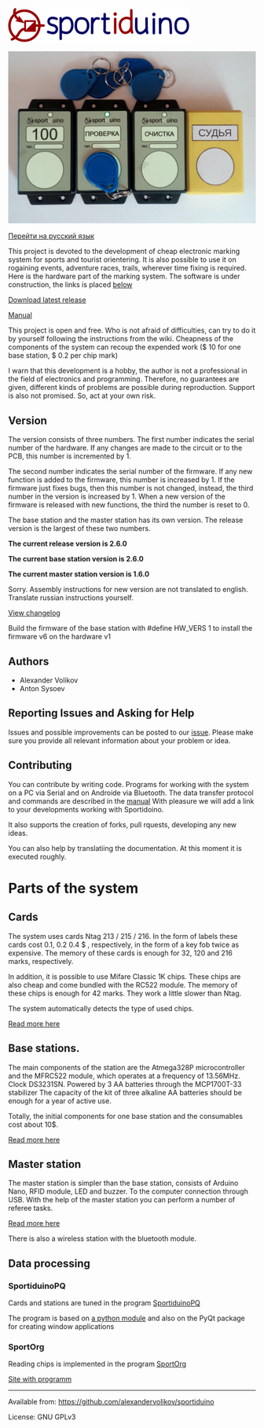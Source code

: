 ﻿![](/Images/logo.png?raw=true)

![](/Images/Sportiduino.JPG?raw=true)

[Перейти на русский язык](/README.ru.md)

This project is devoted to the development of cheap electronic marking system for sports and tourist orientering. It is also possible to use it on rogaining events, adventure races, trails, wherever time fixing is required. Here is the hardware part of the marking system. The software is under construction, the links is placed [below](https://github.com/alexandervolikov/sportiduino#data-processing)

[Download latest release](https://github.com/alexandervolikov/sportiduino/releases)

[Manual](/Doc/en.md)

This project is open and free. Who is not afraid of difficulties, can try to do it by yourself following the instructions from the wiki. Сheapness of the components of the system can recoup the expended work ($ 10 for one base station, $ 0.2 per chip mark)

I warn that this development is a hobby, the author is not a professional in the field of electronics and programming. Therefore, no guarantees are given, different kinds of problems are possible during reproduction. Support is also not promised. So, act at your own risk. 

## Version

The version consists of three numbers. The first number indicates the serial number of the hardware. If any changes are made to the circuit or to the PCB, this number is incremented by 1.

The second number indicates the serial number of the firmware. If any new function is added to the firmware, this number is increased by 1. If the firmware just fixes bugs, then this number is not changed, instead, the third number in the version is increased by 1. When a new version of the firmware is released with new functions, the third the number is reset to 0.

The base station and the master station has its own version. The release version is the largest of these two numbers.

**The current release version is 2.6.0**

**The current base station version is 2.6.0**

**The current master station version is 1.6.0**

Sorry. Assembly instructions for new version are not translated to english. Translate russian instructions yourself.

[View changelog](/CHANGELOG.md)

Build the firmware of the base station with #define HW_VERS 1 to install the firmware v6 on the hardware v1 

## Authors

- Alexander Volikov
- Anton Sysoev

## Reporting Issues and Asking for Help

Issues and possible improvements can be posted to our [issue](https://github.com/alexandervolikov/sportiduino/issues). Please make sure you provide all relevant information about your problem or idea.

## Contributing

You can contribute by writing code. Programs for working with the system on a PC via Serial and on Androide via Bluetooth. The data transfer protocol and commands are described in the [manual](/Doc/en/MasterStation.md)  With pleasure we will add a link to your developments working with Sportidoino.

It also supports the creation of forks, pull rquests, developing any new ideas.

You can also help by translatiing the documentation. At this moment it is executed roughly.

# Parts of the system

## Cards

The system uses cards Ntag 213 / 215 / 216. In the form of labels these cards cost 0.1, 0.2 0.4 $ , respectively, in the form of a key fob twice as expensive. The memory of these cards is enough for 32, 120 and 216 marks, respectively.

In addition, it is possible to use Mifare Classic 1K chips. These chips are also cheap and come bundled with the RC522 module. The memory of these chips is enough for 42 marks. They work a little slower than Ntag.

The system automatically detects the type of used chips.

[Read more here](/Doc/en/Card.md)

## Base stations.

The main components of the station are the Atmega328P microcontroller and the MFRC522 module, which operates at a frequency of 13.56MHz. Clock DS3231SN. Powered by 3 AA batteries through the MCP1700T-33 stabilizer
The capacity of the kit of three alkaline AA batteries should be enough for a year of active use.

Totally, the initial components for one base station and the consumables cost about 10$.

[Read more here](/Doc/en/BaseStation.md)

## Master station

The master station is simpler than the base station, consists of Arduino Nano, RFID module, LED and buzzer.
To the computer connection through USB. With the help of the master station you can perform a number of referee tasks.

[Read more here](/Doc/en/MasterStation.md)

There is also a wireless station with the bluetooth module. 

## Data processing

### SportiduinoPQ

Cards and stations are tuned in the program [SportiduinoPQ](https://github.com/alexandervolikov/SportiduinoPQ)

The program is based on [a python module](https://github.com/alexandervolikov/sportiduinoPython) and also on the PyQt package for creating window applications

### SportOrg

Reading chips is implemented in the program [SportOrg](https://github.com/sportorg/pysport)

[Site with programm](http://sportorg.o-ural.ru/)

***********
Available from:  https://github.com/alexandervolikov/sportiduino

License:         GNU GPLv3
